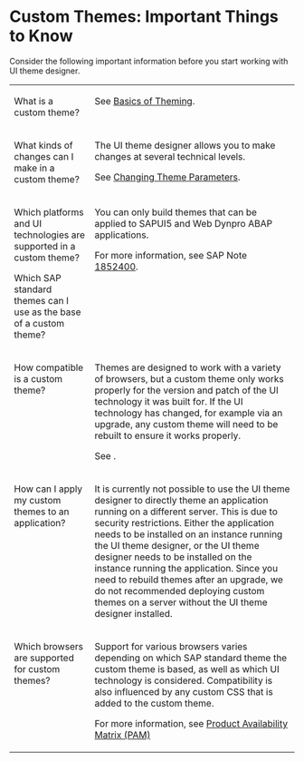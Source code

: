 <!-- loio66030d17406b401ab3df99c1b27c5e42 -->

# Custom Themes: Important Things to Know

Consider the following important information before you start working with UI theme designer.




<table>
<tr>
<td valign="top">

What is a custom theme?



</td>
<td valign="top">

See [Basics of Theming](../About-Themes/basics-of-theming-91ebfe2.md).



</td>
</tr>
<tr>
<td valign="top">

What kinds of changes can I make in a custom theme?



</td>
<td valign="top">

The UI theme designer allows you to make changes at several technical levels.

See [Changing Theme Parameters](../Create-Themes/changing-theme-parameters-0d328f8.md).



</td>
</tr>
<tr>
<td valign="top">

Which platforms and UI technologies are supported in a custom theme?

Which SAP standard themes can I use as the base of a custom theme?



</td>
<td valign="top">

You can only build themes that can be applied to SAPUI5 and Web Dynpro ABAP applications.

For more information, see SAP Note [1852400](https://launchpad.support.sap.com/#/notes/1852400).



</td>
</tr>
<tr>
<td valign="top">

How compatible is a custom theme?



</td>
<td valign="top">

Themes are designed to work with a variety of browsers, but a custom theme only works properly for the version and patch of the UI technology it was built for. If the UI technology has changed, for example via an upgrade, any custom theme will need to be rebuilt to ensure it works properly.

See .



</td>
</tr>
<tr>
<td valign="top">

How can I apply my custom themes to an application?



</td>
<td valign="top">

It is currently not possible to use the UI theme designer to directly theme an application running on a different server. This is due to security restrictions. Either the application needs to be installed on an instance running the UI theme designer, or the UI theme designer needs to be installed on the instance running the application. Since you need to rebuild themes after an upgrade, we do not recommended deploying custom themes on a server without the UI theme designer installed.



</td>
</tr>
<tr>
<td valign="top">

Which browsers are supported for custom themes?



</td>
<td valign="top">

Support for various browsers varies depending on which SAP standard theme the custom theme is based, as well as which UI technology is considered. Compatibility is also influenced by any custom CSS that is added to the custom theme.

For more information, see [Product Availability Matrix \(PAM\)](https://support.sap.com/release-upgrade-maintenance/pam.html)



</td>
</tr>
</table>

